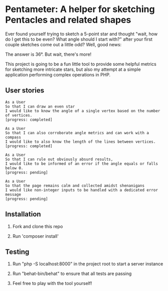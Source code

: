  # **Pentameter: A helper for sketching Pentacles and related shapes**

Ever found yourself trying to sketch a 5-point star and thought
"wait, how do I get this to be even? What angle should I start with?" after
your first couple sketches come out a little odd? Well, good news:

The answer is 36°.
But wait, there's more!

This project is going to be a fun little tool to provide some helpful metrics
for sketching more intricate stars, but also my attempt at a simple application
performing complex operations in PHP.

## User stories

```
As a User
So that I can draw an even star
I would like to know the angle of a single vertex based on the number of vertices.
[progress: completed]
```

```
As a User
So that I can also corroborate angle metrics and can work with a compass
I would like to also know the length of the lines between vertices.
[progress: completed]
```

```
As a User
So that I can rule out obviously absurd results,
I would like to be informed of an error if the angle equals or falls below 0.
[progress: pending]
```

```
As a User
So that the page remains calm and collected amidst shenanigans
I would like non-integer inputs to be handled with a dedicated error message
[progress: pending]
```
## Installation

1. Fork and clone this repo

2. Run 'composer install'

## Testing

1. Run "php -S localhost:8000" in the project root to start a server instance

2. Run "behat-bin/behat" to ensure that all tests are passing

3. Feel free to play with the tool yourself!
